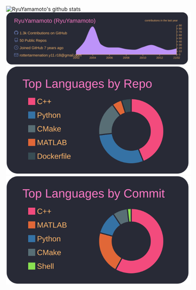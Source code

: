 ![RyuYamamoto's github stats](https://github-readme-stats.vercel.app/api?username=RyuYamamoto)
[![](https://raw.githubusercontent.com/RyuYamamoto/RyuYamamoto/master/profile-summary-card-output/dracula/0-profile-details.svg)](https://github.com/vn7n24fzkq/github-profile-summary-cards)
[![](https://raw.githubusercontent.com/RyuYamamoto/RyuYamamoto/master/profile-summary-card-output/dracula/1-repos-per-language.svg)](https://github.com/vn7n24fzkq/github-profile-summary-cards)
[![](https://raw.githubusercontent.com/RyuYamamoto/RyuYamamoto/master/profile-summary-card-output/dracula/2-most-commit-language.svg)](https://github.com/vn7n24fzkq/github-profile-summary-cards)
